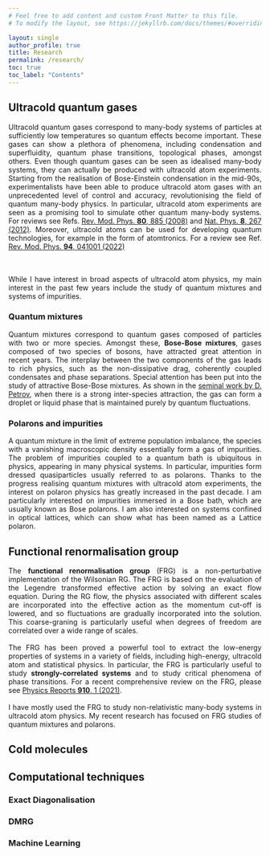 ```yaml
---
# Feel free to add content and custom Front Matter to this file.
# To modify the layout, see https://jekyllrb.com/docs/themes/#overriding-theme-defaults

layout: single
author_profile: true
title: Research
permalink: /research/
toc: true
toc_label: "Contents"
---
```


## Ultracold quantum gases

<div style="text-align: justify">
Ultracold quantum gases correspond to many-body systems of particles at sufficiently low temperatures so quantum effects become important. These gases can show a plethora of phenomena, including condensation and superfluidity, quantum phase transitions, topological phases, amongst others. Even though quantum gases can be seen as idealised many-body systems, they can actually be produced with ultracold atom experiments. Starting from the realisation of Bose-Einstein condensation in the mid-90s, experimentalists have been able to produce ultracold atom gases with an unprecedented level of control and accuracy, revolutionising the field of quantum many-body physics. In particular, ultracold atom experiments are seen as a promising tool to simulate other quantum many-body systems. For reviews see Refs. <a href="https://journals.aps.org/rmp/abstract/10.1103/RevModPhys.80.885">Rev. Mod. Phys. <b>80</b>, 885 (2008)</a> and <a href="https://www.nature.com/articles/nphys2259">Nat. Phys. <b>8</b>, 267 (2012)</a>. Moreover, ultracold atoms can be used for developing quantum technologies, for example in the form of atomtronics. For a review see Ref. <a href="https://journals.aps.org/rmp/abstract/10.1103/RevModPhys.94.041001">Rev. Mod. Phys. <b>94</b>, 041001 (2022)</a>

<br><br>
While I have interest in broad aspects of ultracold atom physics, my main interest in the past few years include the study of quantum mixtures and systems of impurities.
</div>

### Quantum mixtures

<div style="text-align: justify">
Quantum mixtures correspond to quantum gases composed of particles with two or more species. Amongst these, <b>Bose-Bose mixtures</b>, gases composed of two species of bosons, have attracted great attention in recent years. The interplay between the two components of the gas leads to rich physics, such as the non-dissipative drag, coherently coupled condensates and phase separations. Special attention has been put into the study of attractive Bose-Bose mixtures. As shown in the <a href="https://journals.aps.org/prl/abstract/10.1103/PhysRevLett.115.155302">seminal work by  D. Petrov</a>, when there is a strong inter-species attraction, the gas can form a droplet or liquid phase that is maintained purely by quantum fluctuations.
</div>

### Polarons and impurities

<div style="text-align: justify">
A quantum mixture in the limit of extreme population imbalance, the species with a vanishing macroscopic density essentially form a gas of impurities. The problem of impurities coupled to a quantum bath is ubiquitous in physics, appearing in many physical systems. In particular, impurities form dressed quasiparticles usually referred to as polarons. Thanks to the progress realising quantum mixtures with ultracold atom experiments, the interest on polaron physics has greatly increased in the past decade. I am particularly interested on impurities immersed in a Bose bath, which are usually known as Bose polarons. I am also interested on systems confined in optical lattices, which can show what has been named as a Lattice polaron.
</div>

## Functional renormalisation group

<div style="text-align: justify">
The <b>functional renormalisation group</b> (FRG) is a non-perturbative implementation of the Wilsonian RG. The FRG is based on the evaluation of the Legendre transformed effective action by solving an exact flow equation. During the RG flow, the physics associated with different scales are incorporated into the effective action as the momentum cut-off is lowered, and so fluctuations are gradually incorporated into the solution. This coarse-graning is particularly useful when degrees of freedom are correlated over a wide range of scales.
<br><br>
The FRG has been proved a powerful tool to extract the low-energy properties of systems in a variety of fields, including high-energy, ultracold atom and statistical physics. In particular, the FRG is particularly useful to study <b>strongly-correlated systems</b> and to study critical phenomena of phase transitions. For a recent comprehensive review on the FRG, please see
<a href="https://www.sciencedirect.com/science/article/abs/pii/S0370157321000156?via%3Dihub">Physics Reports <b>910</b>, 1 (2021)</a>.
<br><br>
I have mostly used the FRG to study non-relativistic many-body systems in ultracold atom physics. My recent research has focused on FRG studies of quantum mixtures and polarons.
</div>




## Cold molecules

## Computational techniques

### Exact Diagonalisation

### DMRG

### Machine Learning
